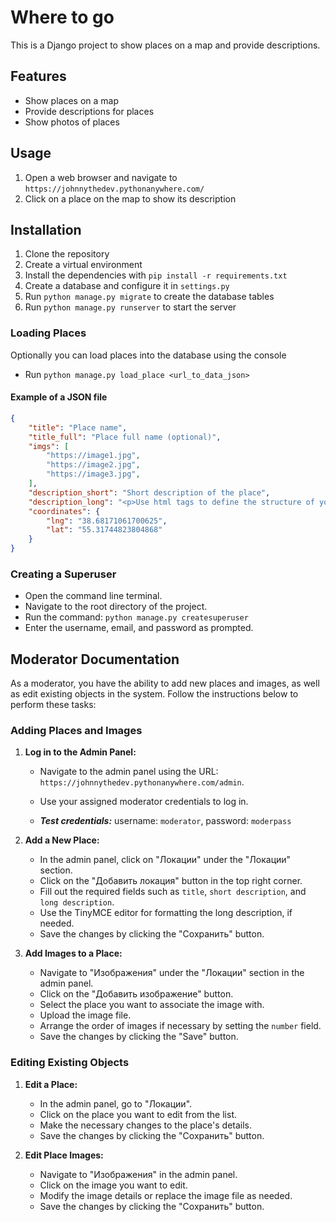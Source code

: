 # Where to go

This is a Django project to show places on a map and provide descriptions.

## Features

* Show places on a map
* Provide descriptions for places
* Show photos of places

## Usage

1. Open a web browser and navigate to `https://johnnythedev.pythonanywhere.com/`
2. Click on a place on the map to show its description

## Installation

1. Clone the repository
2. Create a virtual environment
3. Install the dependencies with `pip install -r requirements.txt`
4. Create a database and configure it in `settings.py`
5. Run `python manage.py migrate` to create the database tables
6. Run `python manage.py runserver` to start the server

### Loading Places
Optionally you can load places into the database using the console

- Run `python manage.py load_place <url_to_data_json>`

#### Example of a JSON file
```json
{
    "title": "Place name",
    "title_full": "Place full name (optional)",
    "imgs": [
        "https://image1.jpg",
        "https://image2.jpg",
        "https://image3.jpg",
    ],
    "description_short": "Short description of the place",
    "description_long": "<p>Use html tags to define the structure of your text</p><p>Long description of the place</p><address class=\"post-list-item-info\"><span class=\"address\"><i class=\"font-icon icon-location\"> my_address </i> </span></address>",
    "coordinates": {
        "lng": "38.68171061700625",
        "lat": "55.31744823804868"
    }
}
```

### Creating a Superuser

   - Open the command line terminal.
   - Navigate to the root directory of the project.
   - Run the command: `python manage.py createsuperuser`
   - Enter the username, email, and password as prompted.

## Moderator Documentation

As a moderator, you have the ability to add new places and images, as well as edit existing objects in the system. Follow the instructions below to perform these tasks:

### Adding Places and Images

1. **Log in to the Admin Panel:**
   - Navigate to the admin panel using the URL: `https://johnnythedev.pythonanywhere.com/admin`.
   - Use your assigned moderator credentials to log in.

   - ***Test credentials:*** username: `moderator`, password: `moderpass`

2. **Add a New Place:**
   - In the admin panel, click on "Локации" under the "Локации" section.
   - Click on the "Добавить локация" button in the top right corner.
   - Fill out the required fields such as `title`, `short description`, and `long description`.
   - Use the TinyMCE editor for formatting the long description, if needed.
   - Save the changes by clicking the "Сохранить" button.

3. **Add Images to a Place:**
   - Navigate to "Изображения" under the "Локации" section in the admin panel.
   - Click on the "Добавить изображение" button.
   - Select the place you want to associate the image with.
   - Upload the image file.
   - Arrange the order of images if necessary by setting the `number` field.
   - Save the changes by clicking the "Save" button.

### Editing Existing Objects

1. **Edit a Place:**
   - In the admin panel, go to "Локации".
   - Click on the place you want to edit from the list.
   - Make the necessary changes to the place's details.
   - Save the changes by clicking the "Сохранить" button.

2. **Edit Place Images:**
   - Navigate to "Изображения" in the admin panel.
   - Click on the image you want to edit.
   - Modify the image details or replace the image file as needed.
   - Save the changes by clicking the "Сохранить" button.
